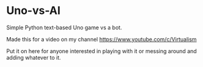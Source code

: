 # Uno-vs-AI
Simple Python text-based Uno game vs a bot.

Made this for a video on my channel https://www.youtube.com/c/Virtualism

Put it on here for anyone interested in playing with it or messing around and adding whatever to it.

